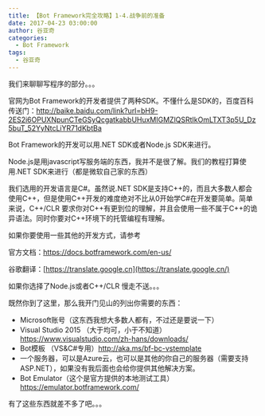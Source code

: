 ```yaml
---
title: 【Bot Framework完全攻略】1-4.战争前的准备
date: 2017-04-23 03:00:00
author: 谷亚奇
categories:
  - Bot Framework
tags:
  - 谷亚奇
---
```


我们来聊聊写程序的部分。。。

<!-- More -->

官网为Bot Framework的开发者提供了两种SDK。不懂什么是SDK的，百度百科传送门：http://baike.baidu.com/link?url=bH9-2ES2i6OPUXNpunCTeGSyQcgatkabbUHuxMIGMZlQSRtIkOmLTXT3p5U_Dz5buT_52YyNtcLiYR71dKbtBa

Bot Framework的开发可以用.NET SDK或者Node.js SDK来进行。

Node.js是用javascript写服务端的东西，我并不是很了解。我们的教程打算使用.NET SDK来进行（都是微软自己家的东西）

我们选用的开发语言是C#。虽然说.NET SDK是支持C++的，而且大多数人都会使用C++，但是使用C++开发的难度绝对不比从0开始学C#在开发要简单。简单来说，C++/CLR 要求你对C++有更到位的理解，并且会使用一些不属于C++的诡异语法。同时你要对C++环境下的托管编程有理解。

如果你要使用一些其他的开发方式，请参考

官方文档：https://docs.botframework.com/en-us/

谷歌翻译：[https://translate.google.cn](https://translate.google.cn/)

如果你选择了Node.js或者C++/CLR 慢走不送。。。

既然你到了这里，那么我开门见山的列出你需要的东西：

- Microsoft账号（这东西我想大多数人都有，不过还是要说一下）
- Visual Studio 2015 （大于均可，小于不知道）https://www.visualstudio.com/zh-hans/downloads/
- Bot模板 （VS&C#专用）http://aka.ms/bf-bc-vstemplate
- 一个服务器，可以是Azure云，也可以是其他的你自己的服务器（需要支持ASP.NET），如果没有我后面也会给你提供其他解决方案。
- Bot Emulator（这个是官方提供的本地测试工具）https://emulator.botframework.com/

有了这些东西就差不多了吧。。。
